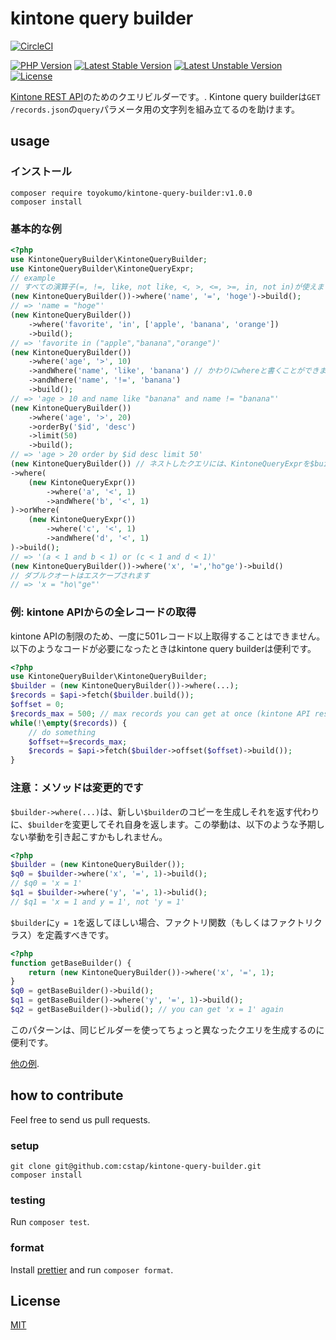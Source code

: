 # kintone query builder

[![CircleCI](https://circleci.com/gh/toyokumo/kintone-query-builder-php.svg?style=svg)](https://circleci.com/gh/toyokumo/kintone-query-builder-php)

[![PHP Version](https://img.shields.io/badge/php-7.2-pink.svg?style=flat-square)]()
[![Latest Stable Version](https://poser.pugx.org/toyokumo/kintone-query-builder/v/stable)](https://packagist.org/packages/toyokumo/kintone-query-builder)
[![Latest Unstable Version](https://poser.pugx.org/toyokumo/kintone-query-builder/v/unstable)](https://packagist.org/packages/toyokumo/kintone-query-builder)
[![License](https://poser.pugx.org/toyokumo/kintone-query-builder/license)](https://packagist.org/packages/toyokumo/kintone-query-builder)

[Kintone REST API](https://developer.cybozu.io/hc/ja/articles/202331474)のためのクエリビルダーです。. Kintone query builderは`GET /records.json`の`query`パラメータ用の文字列を組み立てるのを助けます。
## usage
### インストール
```
composer require toyokumo/kintone-query-builder:v1.0.0
composer install
```
### 基本的な例
```php
<?php
use KintoneQueryBuilder\KintoneQueryBuilder;
use KintoneQueryBuilder\KintoneQueryExpr;
// example
// すべての演算子(=, !=, like, not like, <, >, <=, >=, in, not in)が使えます
(new KintoneQueryBuilder())->where('name', '=', 'hoge')->build();
// => 'name = "hoge"'
(new KintoneQueryBuilder())
    ->where('favorite', 'in', ['apple', 'banana', 'orange'])
    ->build();
// => 'favorite in ("apple","banana","orange")'
(new KintoneQueryBuilder())
    ->where('age', '>', 10)
    ->andWhere('name', 'like', 'banana') // かわりにwhereと書くことができます(where = andWhere)
    ->andWhere('name', '!=', 'banana')
    ->build();
// => 'age > 10 and name like "banana" and name != "banana"'
(new KintoneQueryBuilder())
    ->where('age', '>', 20)
    ->orderBy('$id', 'desc')
    ->limit(50)
    ->build();
// => 'age > 20 order by $id desc limit 50'
(new KintoneQueryBuilder()) // ネストしたクエリには、KintoneQueryExprを$builder->whereの引数として渡してください。
->where(
    (new KintoneQueryExpr())
        ->where('a', '<', 1)
        ->andWhere('b', '<', 1)
)->orWhere(
    (new KintoneQueryExpr())
        ->where('c', '<', 1)
        ->andWhere('d', '<', 1)
)->build();
// => '(a < 1 and b < 1) or (c < 1 and d < 1)'
(new KintoneQueryBuilder())->where('x', '=','ho"ge')->build()
// ダブルクオートはエスケープされます
// => 'x = "ho\"ge"'


```

### 例: kintone APIからの全レコードの取得
kintone APIの制限のため、一度に501レコード以上取得することはできません。以下のようなコードが必要になったときはkintone query builderは便利です。
```php
<?php
use KintoneQueryBuilder\KintoneQueryBuilder;
$builder = (new KintoneQueryBuilder())->where(...);
$records = $api->fetch($builder.build());
$offset = 0;
$records_max = 500; // max records you can get at once (kintone API restriction)
while(!\empty($records)) {
    // do something
    $offset+=$records_max;
    $records = $api->fetch($builder->offset($offset)->build());
}
```

### 注意：メソッドは変更的です
`$builder->where(...)`は、新しい`$builder`のコピーを生成しそれを返す代わりに、`$builder`を変更してそれ自身を返します。この挙動は、以下のような予期しない挙動を引き起こすかもしれません。
```php
<?php
$builder = (new KintoneQueryBuilder());
$q0 = $builder->where('x', '=', 1)->build();
// $q0 = 'x = 1'
$q1 = $builder->where('y', '=', 1)->bulid();
// $q1 = 'x = 1 and y = 1', not 'y = 1'
```
`$builder`に`y = 1`を返してほしい場合、ファクトリ関数（もしくはファクトリクラス）を定義すべきです。
```php
<?php
function getBaseBuilder() {
    return (new KintoneQueryBuilder())->where('x', '=', 1);
}
$q0 = getBaseBuilder()->build();
$q1 = getBaseBuilder()->where('y', '=', 1)->build();
$q2 = getBaseBuilder()->bulid(); // you can get 'x = 1' again
```
このパターンは、同じビルダーを使ってちょっと異なったクエリを生成するのに便利です。

[他の例](https://github.com/cstap/kintone-query-builder/blob/master/tests/QueryTest.php).

## how to contribute
Feel free to send us pull requests.
### setup
```
git clone git@github.com:cstap/kintone-query-builder.git
composer install
```
### testing
Run `composer test`.
### format
Install [prettier](https://prettier.io/) and run `composer format`.
## License
[MIT](https://github.com/cstap/kintone-query-builder/blob/master/LICENSE)
